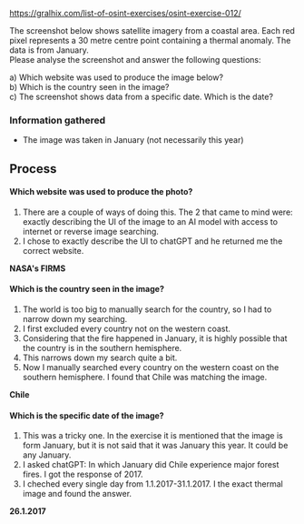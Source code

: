 https://gralhix.com/list-of-osint-exercises/osint-exercise-012/

The screenshot below shows satellite imagery from a coastal area. Each red pixel represents a 30 metre centre point containing a thermal anomaly. The data is from January.  
Please analyse the screenshot and answer the following questions:  
  
a) Which website was used to produce the image below?  
b) Which is the country seen in the image?  
c) The screenshot shows data from a specific date. Which is the date?

### Information gathered
- The image was taken in January (not necessarily this year)

## Process
#### Which website was used to produce the photo?
1. There are a couple of ways of doing this. The 2 that came to mind were: exactly describing the UI of the image to an AI model with access to internet or reverse image searching.
2. I chose to exactly describe the UI to chatGPT and he returned me the correct website.

**NASA's FIRMS**

#### Which is the country seen in the image?
1. The world is too big to manually search for the country, so I had to narrow down my searching.
2. I first excluded every country not on the western coast.
3. Considering that the fire happened in January, it is highly possible that the country is in the southern hemisphere.
4. This narrows down my search quite a bit.
5. Now I manually searched every country on the western coast on the southern hemisphere. I found that Chile was matching the image.

**Chile**

#### Which is the specific date of the image?
1. This was a tricky one. In the exercise it is mentioned that the image is form January, but it is not said that it was January this year. It could be any January.
2. I asked chatGPT: In which January did Chile experience major forest fires. I got the response of 2017.
3. I cheched every single day from 1.1.2017-31.1.2017. I the exact thermal image and found the answer.

**26.1.2017**
